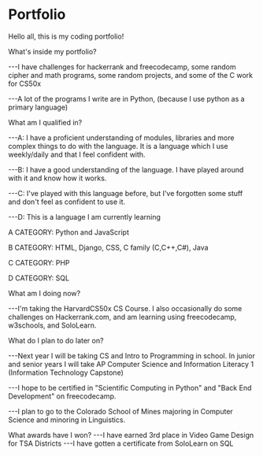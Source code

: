 # Portfolio
Hello all, this is my coding portfolio!



What's inside my portfolio?

  ---I have challenges for hackerrank and freecodecamp, some random cipher and math programs, some random projects, and some of the C work for CS50x
  
  ---A lot of the programs I write are in Python, (because I use python as a primary language)
  
  
  
What am I qualified in?
  
  ---A: I have a proficient understanding of modules, libraries and more complex things to do with the language. It is a language which I use weekly/daily and that I feel confident with.
  
  ---B: I have a good understanding of the language. I have played around with it and know how it works.
  
  ---C: I've played with this language before, but I've forgotten some stuff and don't feel as confident to use it.
 
  ---D: This is a language I am currently learning
  
  A CATEGORY:
  Python and JavaScript 
  
  
  B CATEGORY:
  HTML, Django, CSS, C family (C,C++,C#), Java


  C CATEGORY:
  PHP


  D CATEGORY:
  SQL
  
  
  
  
What am I doing now?

  ---I'm taking the HarvardCS50x CS Course. I also occasionally do some challenges on Hackerrank.com, and am learning using freecodecamp, w3schools, and SoloLearn.
  
What do I plan to do later on?

  ---Next year I will be taking CS and Intro to Programming in school. In junior and senior years I will take AP Computer Science and Information Literacy 1 (Information Technology Capstone)
  
  ---I hope to be certified in "Scientific Computing in Python" and "Back End Development" on freecodecamp. 
  
  ---I plan to go to the Colorado School of Mines majoring in Computer Science and minoring in Linguistics.
  
What awards have I won?
  ---I have earned 3rd place in Video Game Design for TSA Districts
  ---I have gotten a certificate from SoloLearn on SQL
